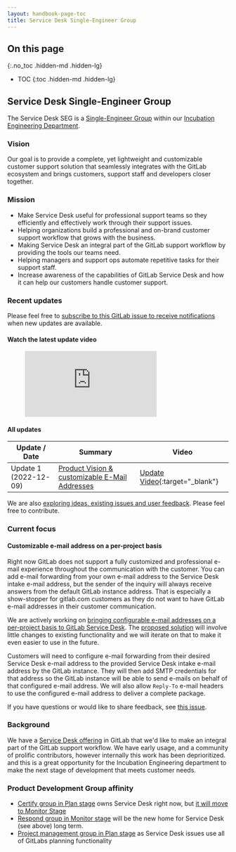 ```yaml
---
layout: handbook-page-toc
title: Service Desk Single-Engineer Group
---
```


## On this page
{:.no_toc .hidden-md .hidden-lg}

- TOC
{:toc .hidden-md .hidden-lg}

## Service Desk Single-Engineer Group

The Service Desk SEG is a [Single-Engineer Group](/company/team/structure/#single-engineer-groups) within our [Incubation Engineering Department](/handbook/engineering/incubation/).

### Vision

Our goal is to provide a complete, yet lightweight and customizable customer support solution that seamlessly integrates with the GitLab ecosystem and brings customers, support staff and developers closer together.

### Mission

- Make Service Desk useful for professional support teams so they efficiently and effectively work through their support issues.
- Helping organizations build a professional and on-brand customer support workflow that grows with the business.
- Making Service Desk an integral part of the GitLab support workflow by providing the tools our teams need.
- Helping managers and support ops automate repetitive tasks for their support staff.
- Increase awareness of the capabilities of GitLab Service Desk and how it can help our customers handle customer support.

### Recent updates

Please feel free to [subscribe to this GitLab issue to receive notifications](https://gitlab.com/gitlab-org/incubation-engineering/service-desk/meta/-/issues/3) when new updates are available.

#### Watch the latest update video

<figure class="video_container">
  <iframe src="https://www.youtube.com/embed/AmKy4IGmevc" frameborder="0" allowfullscreen="true"> </iframe>
</figure>

#### All updates

| Update / Date         | Summary                                                                                                                                               | Video                                                                          |
| --------------------- | ----------------------------------------------------------------------------------------------------------------------------------------------------- | ------------------------------------------------------------------------------ |
| Update 1 (2022-12-09) | [Product Vision &amp; customizable E-Mail Addresses](https://gitlab.com/gitlab-org/incubation-engineering/service-desk/meta/-/issues/4)               | [Update Video](https://www.youtube.com/watch?v=AmKy4IGmevc){:target="_blank"}  |

We are also [exploring ideas, existing issues and user feedback](https://gitlab.com/gitlab-org/incubation-engineering/service-desk/meta/-/issues/2). Please feel free to contribute.

### Current focus

#### Customizable e-mail address on a per-project basis

Right now GitLab does not support a fully customized and professional e-mail experience throughout the 
communication with the customer. You can add e-mail forwarding from your own e-mail address to the Service Desk 
intake e-mail address, but the sender of the inquiry will always receive answers from the default GitLab 
instance address. That is especially a show-stopper for gitlab.com customers as they do not want to have 
GitLab e-mail addresses in their customer communication.

We are actively working on [bringing configurable e-mail addresses on a per-project basis to GitLab Service Desk](https://gitlab.com/gitlab-org/gitlab/-/issues/329990).
The [proposed solution](https://gitlab.com/gitlab-org/gitlab/-/issues/329990#note_1192437371) will involve little changes to existing 
functionality and we will iterate on that to make it even easier to use in the future.

Customers will need to configure e-mail forwarding from their desired Service Desk e-mail address to the 
provided Service Desk intake e-mail address by the GitLab instance. They will then add SMTP credentials for that address so
the GitLab instance will be able to send e-mails on behalf of that configured e-mail address. 
We will also allow `Reply-To` e-mail headers to use the configured e-mail address to deliver a complete package.

If you have questions or would like to share feedback, see [this issue](https://gitlab.com/gitlab-org/gitlab/-/issues/329990).

### Background

We have a [Service Desk offering](https://about.gitlab.com/direction/plan/certify/#service-desk) in GitLab that we'd like to make an integral part of the GitLab support workflow.  We have early usage, and a community of prolific contributors, however internally this work has been deprioritized. and this is a great opportunity for the Incubation Engineering department to make the next stage of development that meets customer needs.

### Product Development Group affinity

- [Certify group in Plan stage](https://about.gitlab.com/handbook/product/categories/#certify-group) owns Service Desk right now, but [it will move to Monitor Stage](https://gitlab.com/gitlab-com/Product/-/issues/5171)
- [Respond group in Monitor stage](https://about.gitlab.com/handbook/product/categories/#respond-group) will be the new home for Service Desk (see above) long term.
- [Project management group in Plan stage](https://about.gitlab.com/handbook/product/categories/#project-management-group) as Service Desk issues use all of GitLabs planning functionality
